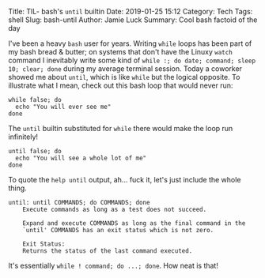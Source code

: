 Title: TIL- bash's `until` builtin
Date: 2019-01-25 15:12
Category: Tech
Tags: shell
Slug: bash-until
Author: Jamie Luck
Summary: Cool bash factoid of the day

I've been a heavy `bash` user for years. Writing `while` loops has been part of my bash bread & butter; on systems that don't have the Linuxy `watch` command I inevitably write some kind of `while :; do date; command; sleep 10; clear; done` during my average terminal session. Today a coworker showed me about `until`, which is like `while` but the logical opposite. To illustrate what I mean, check out this bash loop that would never run:

```shell
while false; do
  echo "You will ever see me"
done
```

The `until` builtin substituted for `while` there would make the loop run infinitely!


```shell
until false; do
  echo "You will see a whole lot of me"
done
```

To quote the `help until` output, ah... fuck it, let's just include the whole thing.

```text
until: until COMMANDS; do COMMANDS; done
    Execute commands as long as a test does not succeed.
    
    Expand and execute COMMANDS as long as the final command in the
    `until' COMMANDS has an exit status which is not zero.
    
    Exit Status:
    Returns the status of the last command executed.
```

It's essentially `while ! command; do ...; done`. How neat is that!
